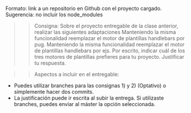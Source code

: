 Formato: link a un repositorio en Github con el proyecto cargado. 
Sugerencia: no incluir los node_modules

>> Consigna:  Sobre el proyecto entregable de la clase anterior, realizar las siguientes adaptaciones
Manteniendo la misma funcionalidad reemplazar el motor de plantillas handlebars por pug.
Manteniendo la misma funcionalidad reemplazar el motor de plantillas handlebars por ejs.
Por escrito, indicar cuál de los tres motores de plantillas prefieres para tu proyecto. Justificar tu respuesta.


>> Aspectos a incluir en el entregable:
- Puedes utilizar branches para las consignas 1) y 2) (Optativo) o simplemente hacer dos commits.
- La justificación puede ir escrita al subir la entrega. Si utilizaste branches, puedes enviar al máster la opción seleccionada.
